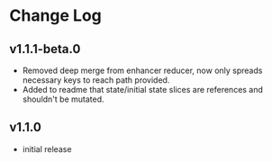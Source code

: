 # Change Log

## v1.1.1-beta.0

- Removed deep merge from enhancer reducer, now only spreads necessary keys to reach path provided.
- Added to readme that state/initial state slices are references and shouldn't be mutated.

## v1.1.0

- initial release
